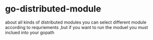 # go-distributed-module
about all kinds of distributed modules 
you can select different module according to requriements ,but if you want to run the moduel you must inclued into your gopath
